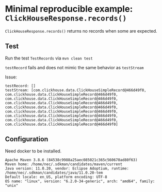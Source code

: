 # Minimal reproducible example: `ClickHouseResponse.records()`

`ClickHouseResponse.records()` returns no records when some are expected.

## Test

Run the test `TestRecords` via `mvn clean test`

`testRecord` fails and does not mimic the same behavior as `testStream`

Issue:

```
testRecord: []
testStream: [com.clickhouse.data.ClickHouseSimpleRecord@466d49f0, com.clickhouse.data.ClickHouseSimpleRecord@466d49f0, com.clickhouse.data.ClickHouseSimpleRecord@466d49f0, com.clickhouse.data.ClickHouseSimpleRecord@466d49f0, com.clickhouse.data.ClickHouseSimpleRecord@466d49f0, com.clickhouse.data.ClickHouseSimpleRecord@466d49f0, com.clickhouse.data.ClickHouseSimpleRecord@466d49f0, com.clickhouse.data.ClickHouseSimpleRecord@466d49f0, com.clickhouse.data.ClickHouseSimpleRecord@466d49f0]
```

## Configuration

Need docker to be installed.

```
Apache Maven 3.8.6 (84538c9988a25aec085021c365c560670ad80f63)
Maven home: /home/nec/.sdkman/candidates/maven/current
Java version: 11.0.20, vendor: Eclipse Adoptium, runtime: /home/nec/.sdkman/candidates/java/11.0.20-tem
Default locale: en_US, platform encoding: UTF-8
OS name: "linux", version: "6.2.0-34-generic", arch: "amd64", family: "unix"
```
